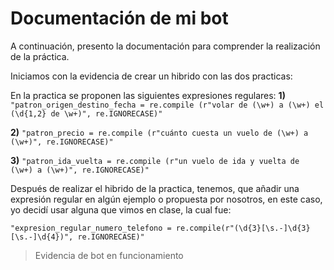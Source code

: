# Documentación de mi bot

A continuación, presento la documentación para comprender la realización de la práctica.

Iniciamos con la evidencia de crear un hibrido con las dos practicas:

En la practica se proponen las siguientes expresiones regulares: 
**1)** `"patron_origen_destino_fecha = re.compile (r"volar de (\w+) a (\w+) el (\d{1,2} de \w+)", re.IGNORECASE)"` 

**2)** `"patron_precio = re.compile (r"cuánto cuesta un vuelo de (\w+) a (\w+)", re.IGNORECASE)"` 

**3)** `"patron_ida_vuelta = re.compile (r"un vuelo de ida y vuelta de (\w+) a (\w+)", re.IGNORECASE)"` 

Después de realizar el hibrido de la practica, tenemos, que añadir una expresión regular en algún ejemplo o propuesta por nosotros, en este caso, yo decidí usar alguna que vimos en clase, la cual fue: 

`"expresion_regular_numero_telefono = re.compile(r"(\d{3}[\s.-]\d{3}[\s.-]\d{4})", re.IGNORECASE)"` 

> Evidencia de bot en funcionamiento


